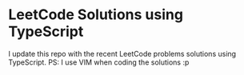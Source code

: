 # LeetCode Solutions using TypeScript

I update this repo with the recent LeetCode problems solutions using TypeScript.
PS: I use VIM when coding the solutions :p
